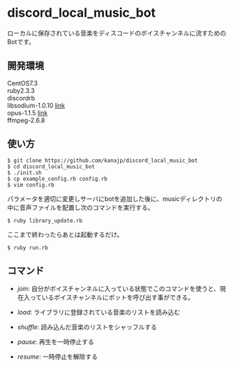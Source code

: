 # discord_local_music_bot

ローカルに保存されている音楽をディスコードのボイスチャンネルに流すためのBotです。

## 開発環境

CentOS7.3  
ruby2.3.3  
discordrb  
libsodium-1.0.10 [link](https://download.libsodium.org/libsodium/releases/)  
opus-1.1.5 [link](https://www.opus-codec.org/downloads/)  
ffmpeg-2.6.8  

## 使い方

```
$ git clone https://github.com/kanajp/discord_local_music_bot
$ cd discord_local_music_bot
$ ./init.sh
$ cp example_config.rb config.rb
$ vim config.rb
```

パラメータを適切に変更しサーバにbotを追加した後に、musicディレクトリの中に音声ファイルを配置し次のコマンドを実行する。

```
$ ruby library_update.rb
```

ここまで終わったらあとは起動するだけ。

```
$ ruby run.rb
```

## コマンド

- *join*:
自分がボイスチャンネルに入っている状態でこのコマンドを使うと、現在入っているボイスチャンネルにボットを呼び出す事ができる。

- *load*:
ライブラリに登録されている音楽のリストを読み込む

- *shuffle*:
読み込んだ音楽のリストをシャッフルする

- *pause*:
再生を一時停止する

- *resume*:
一時停止を解除する
